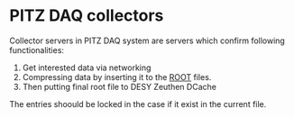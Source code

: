 # PITZ DAQ collectors  

Collector servers in PITZ DAQ system are servers which confirm following functionalities:  
 1. Get interested data via networking  
 2. Compressing data by inserting it to the [ROOT](https://root.cern.ch/) files.  
 3. Then putting final root file to DESY Zeuthen DCache  
 
 
The entries shoould be locked in the case if it exist in the current file.  
